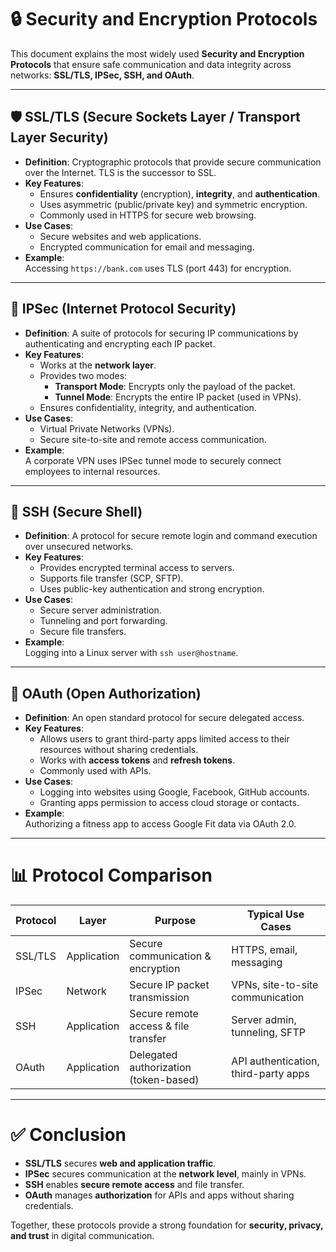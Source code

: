 # 🔒 Security and Encryption Protocols

This document explains the most widely used **Security and Encryption Protocols** that ensure safe communication and data integrity across networks: **SSL/TLS, IPSec, SSH, and OAuth**.

---

## 🛡️ SSL/TLS (Secure Sockets Layer / Transport Layer Security)

- **Definition**: Cryptographic protocols that provide secure communication over the Internet. TLS is the successor to SSL.  
- **Key Features**:
  - Ensures **confidentiality** (encryption), **integrity**, and **authentication**.
  - Uses asymmetric (public/private key) and symmetric encryption.
  - Commonly used in HTTPS for secure web browsing.
- **Use Cases**:
  - Secure websites and web applications.
  - Encrypted communication for email and messaging.
- **Example**:  
  Accessing `https://bank.com` uses TLS (port 443) for encryption.

---

## 🔐 IPSec (Internet Protocol Security)

- **Definition**: A suite of protocols for securing IP communications by authenticating and encrypting each IP packet.  
- **Key Features**:
  - Works at the **network layer**.
  - Provides two modes:
    - **Transport Mode**: Encrypts only the payload of the packet.
    - **Tunnel Mode**: Encrypts the entire IP packet (used in VPNs).
  - Ensures confidentiality, integrity, and authentication.
- **Use Cases**:
  - Virtual Private Networks (VPNs).
  - Secure site-to-site and remote access communication.
- **Example**:  
  A corporate VPN uses IPSec tunnel mode to securely connect employees to internal resources.

---

## 🔑 SSH (Secure Shell)

- **Definition**: A protocol for secure remote login and command execution over unsecured networks.  
- **Key Features**:
  - Provides encrypted terminal access to servers.
  - Supports file transfer (SCP, SFTP).
  - Uses public-key authentication and strong encryption.
- **Use Cases**:
  - Secure server administration.
  - Tunneling and port forwarding.
  - Secure file transfers.
- **Example**:  
  Logging into a Linux server with `ssh user@hostname`.

---

## 🔗 OAuth (Open Authorization)

- **Definition**: An open standard protocol for secure delegated access.  
- **Key Features**:
  - Allows users to grant third-party apps limited access to their resources without sharing credentials.
  - Works with **access tokens** and **refresh tokens**.
  - Commonly used with APIs.
- **Use Cases**:
  - Logging into websites using Google, Facebook, GitHub accounts.
  - Granting apps permission to access cloud storage or contacts.
- **Example**:  
  Authorizing a fitness app to access Google Fit data via OAuth 2.0.

---

# 📊 Protocol Comparison

| Protocol | Layer        | Purpose                                | Typical Use Cases                  |
|----------|--------------|----------------------------------------|------------------------------------|
| SSL/TLS  | Application  | Secure communication & encryption      | HTTPS, email, messaging            |
| IPSec    | Network      | Secure IP packet transmission          | VPNs, site-to-site communication   |
| SSH      | Application  | Secure remote access & file transfer   | Server admin, tunneling, SFTP      |
| OAuth    | Application  | Delegated authorization (token-based)  | API authentication, third-party apps|

---

# ✅ Conclusion

- **SSL/TLS** secures **web and application traffic**.  
- **IPSec** secures communication at the **network level**, mainly in VPNs.  
- **SSH** enables **secure remote access** and file transfer.  
- **OAuth** manages **authorization** for APIs and apps without sharing credentials.  

Together, these protocols provide a strong foundation for **security, privacy, and trust** in digital communication.
